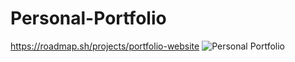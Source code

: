 # Personal-Portfolio
https://roadmap.sh/projects/portfolio-website
![Personal Portfolio](https://github.com/user-attachments/assets/a612821b-2279-4d6d-ae49-7346e7e3d928)
